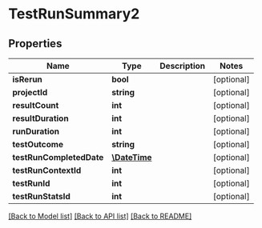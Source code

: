 # TestRunSummary2

## Properties
Name | Type | Description | Notes
------------ | ------------- | ------------- | -------------
**isRerun** | **bool** |  | [optional] 
**projectId** | **string** |  | [optional] 
**resultCount** | **int** |  | [optional] 
**resultDuration** | **int** |  | [optional] 
**runDuration** | **int** |  | [optional] 
**testOutcome** | **string** |  | [optional] 
**testRunCompletedDate** | [**\DateTime**](\DateTime.md) |  | [optional] 
**testRunContextId** | **int** |  | [optional] 
**testRunId** | **int** |  | [optional] 
**testRunStatsId** | **int** |  | [optional] 

[[Back to Model list]](../README.md#documentation-for-models) [[Back to API list]](../README.md#documentation-for-api-endpoints) [[Back to README]](../README.md)


